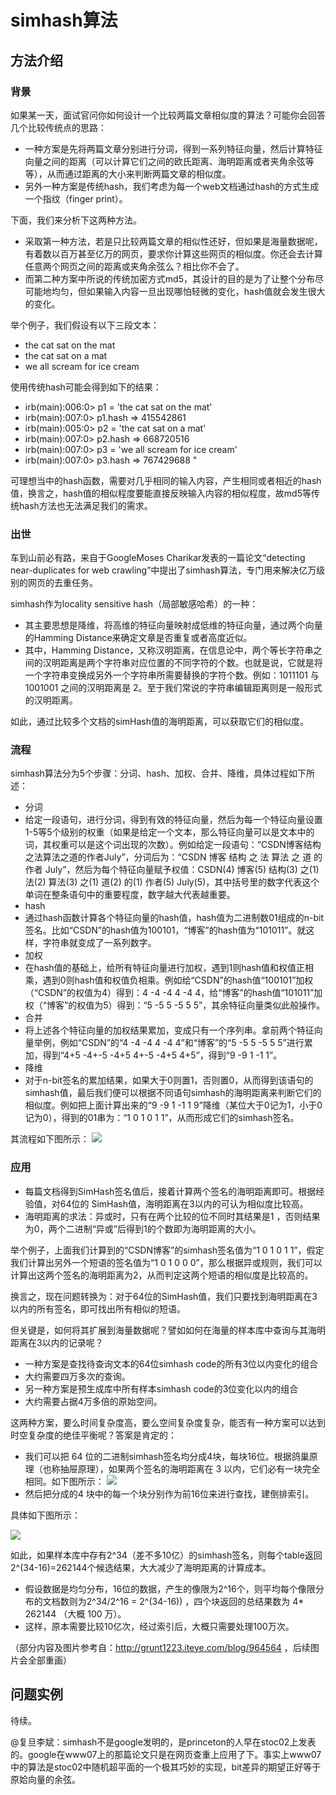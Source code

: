 # simhash算法

## 方法介绍

### 背景

如果某一天，面试官问你如何设计一个比较两篇文章相似度的算法？可能你会回答几个比较传统点的思路：
 - 一种方案是先将两篇文章分别进行分词，得到一系列特征向量，然后计算特征向量之间的距离（可以计算它们之间的欧氏距离、海明距离或者夹角余弦等等），从而通过距离的大小来判断两篇文章的相似度。
 - 另外一种方案是传统hash，我们考虑为每一个web文档通过hash的方式生成一个指纹（finger print）。

下面，我们来分析下这两种方法。
- 采取第一种方法，若是只比较两篇文章的相似性还好，但如果是海量数据呢，有着数以百万甚至亿万的网页，要求你计算这些网页的相似度。你还会去计算任意两个网页之间的距离或夹角余弦么？相比你不会了。
- 而第二种方案中所说的传统加密方式md5，其设计的目的是为了让整个分布尽可能地均匀，但如果输入内容一旦出现哪怕轻微的变化，hash值就会发生很大的变化。

举个例子，我们假设有以下三段文本： 

- the cat sat on the mat
- the cat sat on a mat
- we all scream for ice cream

使用传统hash可能会得到如下的结果：
 - irb(main):006:0> p1 = 'the cat sat on the mat' 
- irb(main):007:0> p1.hash => 415542861 
 - irb(main):005:0> p2 = 'the cat sat on a mat' 
- irb(main):007:0> p2.hash  => 668720516 
 - irb(main):007:0> p3 = 'we all scream for ice cream' 
- irb(main):007:0> p3.hash => 767429688 "

可理想当中的hash函数，需要对几乎相同的输入内容，产生相同或者相近的hash值，换言之，hash值的相似程度要能直接反映输入内容的相似程度，故md5等传统hash方法也无法满足我们的需求。 

### 出世

车到山前必有路，来自于GoogleMoses Charikar发表的一篇论文“detecting near-duplicates for web crawling”中提出了simhash算法，专门用来解决亿万级别的网页的去重任务。

simhash作为locality sensitive hash（局部敏感哈希）的一种：
 - 其主要思想是降维，将高维的特征向量映射成低维的特征向量，通过两个向量的Hamming Distance来确定文章是否重复或者高度近似。
- 其中，Hamming Distance，又称汉明距离，在信息论中，两个等长字符串之间的汉明距离是两个字符串对应位置的不同字符的个数。也就是说，它就是将一个字符串变换成另外一个字符串所需要替换的字符个数。例如：1011101 与 1001001 之间的汉明距离是 2。至于我们常说的字符串编辑距离则是一般形式的汉明距离。

如此，通过比较多个文档的simHash值的海明距离，可以获取它们的相似度。

### 流程

simhash算法分为5个步骤：分词、hash、加权、合并、降维，具体过程如下所述：
 - 分词
- 给定一段语句，进行分词，得到有效的特征向量，然后为每一个特征向量设置1-5等5个级别的权重（如果是给定一个文本，那么特征向量可以是文本中的词，其权重可以是这个词出现的次数）。例如给定一段语句：“CSDN博客结构之法算法之道的作者July”，分词后为：“CSDN 博客 结构 之 法 算法 之 道 的 作者 July”，然后为每个特征向量赋予权值：CSDN(4) 博客(5) 结构(3) 之(1) 法(2) 算法(3) 之(1) 道(2) 的(1) 作者(5) July(5)，其中括号里的数字代表这个单词在整条语句中的重要程度，数字越大代表越重要。
 - hash
- 通过hash函数计算各个特征向量的hash值，hash值为二进制数01组成的n-bit签名。比如“CSDN”的hash值为100101，“博客”的hash值为“101011”。就这样，字符串就变成了一系列数字。
 - 加权
- 在hash值的基础上，给所有特征向量进行加权，遇到1则hash值和权值正相乘，遇到0则hash值和权值负相乘。例如给“CSDN”的hash值“100101”加权（“CSDN”的权值为4）得到：4 -4 -4 4 -4 4，给“博客”的hash值“101011”加权（“博客”的权值为5）得到：“5 -5 5 -5 5 5”，其余特征向量类似此般操作。
 - 合并
- 将上述各个特征向量的加权结果累加，变成只有一个序列串。拿前两个特征向量举例，例如“CSDN”的“4 -4 -4 4 -4 4”和“博客”的“5 -5 5 -5 5 5”进行累加，得到“4+5 -4+-5 -4+5 4+-5 -4+5 4+5”，得到“9 -9 1 -1 1”。
 - 降维
- 对于n-bit签名的累加结果，如果大于0则置1，否则置0，从而得到该语句的simhash值，最后我们便可以根据不同语句simhash的海明距离来判断它们的相似度。例如把上面计算出来的“9 -9 1 -1 1 9”降维（某位大于0记为1，小于0记为0），得到的01串为：“1 0 1 0 1 1”，从而形成它们的simhash签名。

其流程如下图所示：
![](http://dl.iteye.com/upload/attachment/437426/baf42378-e625-35d2-9a89-471524a355d8.jpg)

### 应用

 - 每篇文档得到SimHash签名值后，接着计算两个签名的海明距离即可。根据经验值，对64位的 SimHash值，海明距离在3以内的可认为相似度比较高。 
- 海明距离的求法：异或时，只有在两个比较的位不同时其结果是1 ，否则结果为0，两个二进制“异或”后得到1的个数即为海明距离的大小。

举个例子，上面我们计算到的“CSDN博客”的simhash签名值为“1 0 1 0 1 1”，假定我们计算出另外一个短语的签名值为“1 0 1 0 0 0”，那么根据异或规则，我们可以计算出这两个签名的海明距离为2，从而判定这两个短语的相似度是比较高的。

换言之，现在问题转换为：对于64位的SimHash值，我们只要找到海明距离在3以内的所有签名，即可找出所有相似的短语。

但关键是，如何将其扩展到海量数据呢？譬如如何在海量的样本库中查询与其海明距离在3以内的记录呢？

 - 一种方案是查找待查询文本的64位simhash code的所有3位以内变化的组合
- 大约需要四万多次的查询。
 - 另一种方案是预生成库中所有样本simhash code的3位变化以内的组合
- 大约需要占据4万多倍的原始空间。

这两种方案，要么时间复杂度高，要么空间复杂度复杂，能否有一种方案可以达到时空复杂度的绝佳平衡呢？答案是肯定的：

- 我们可以把 64 位的二进制simhash签名均分成4块，每块16位。根据鸽巢原理（也称抽屉原理），如果两个签名的海明距离在 3 以内，它们必有一块完全相同。如下图所示：
![](http://dl.iteye.com/upload/attachment/437559/689719df-54b7-318c-bc90-e289f84344b9.jpg)
- 然后把分成的4 块中的每一个块分别作为前16位来进行查找，建倒排索引。

具体如下图所示：

![](http://dl.iteye.com/upload/attachment/437586/b72b8dc2-9139-3078-ad24-b689f64fd71a.jpg)

如此，如果样本库中存有2^34（差不多10亿）的simhash签名，则每个table返回2^(34-16)=262144个候选结果，大大减少了海明距离的计算成本。
 - 假设数据是均匀分布，16位的数据，产生的像限为2^16个，则平均每个像限分布的文档数则为2^34/2^16 = 2^(34-16)) ，四个块返回的总结果数为 4* 262144 （大概 100 万）。
- 这样，原本需要比较10亿次，经过索引后，大概只需要处理100万次。

（部分内容及图片参考自：http://grunt1223.iteye.com/blog/964564 ，后续图片会全部重画）


## 问题实例

待续。

@复旦李斌：simhash不是google发明的，是princeton的人早在stoc02上发表的。google在www07上的那篇论文只是在网页查重上应用了下。事实上www07中的算法是stoc02中随机超平面的一个极其巧妙的实现，bit差异的期望正好等于原姶向量的余弦。

